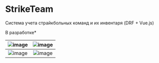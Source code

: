 # StrikeTeam
Система учета страйкбольных команд и их инвентаря
(DRF + Vue.js)

В разработке*

| ![image](https://github.com/user-attachments/assets/a895dac9-6241-4a2d-9de8-caaa09d0f9d8 "Страница авторизации") | ![image](https://github.com/user-attachments/assets/75d737d2-f74d-4a8e-a7c2-dd07f6357bf6 "Страница регистрации") |
|:---:|:---:|
| ![image](https://github.com/user-attachments/assets/ea7449ef-1ffd-4c60-abc6-bd4bc54079e6 "Раздел 'Структура'") | ![image](https://github.com/user-attachments/assets/68061547-f1dd-49be-9375-e80721e3845b "Раздел 'Инвентарь'") |
